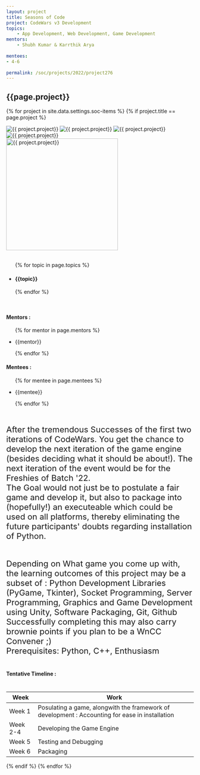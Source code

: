 ```yaml
---
layout: project
title: Seasons of Code
project: CodeWars v3 Development
topics:
    - App Development, Web Development, Game Development
mentors:
    - Shubh Kumar & Karrthik Arya     
    
mentees:
- 4-6   
    
permalink: /soc/projects/2022/project276
---
```


<h2 class="display1 m-3 p-3 text-center project-title">{{page.project}}</h2>

{% for project in site.data.settings.soc-items %}
{% if project.title == page.project %}

<div class ="img-soc d-block"> 
    <img src="{{ site.baseurl }}/{{ project.image }}" alt="{{ project.project}}" class="image-1">
    <img src="{{ site.baseurl }}/{{ project.image }}" alt="{{ project.project}}" class="image-2">
    <img src="{{ site.baseurl }}/{{ project.image }}" alt="{{ project.project}}" class="image-3">
    <img src="{{ site.baseurl }}/{{ project.image }}" alt="{{ project.project}}" class="image-4">
</div>
<div class = "mobile-img-soc">
  <img src="{{ site.baseurl }}/{{ project.image }}"  width = "300" height="300" alt="{{ project.project}}" class="border rounded">
  </div>
<div >
    <br>
    <ul>
        {% for topic in page.topics %}
        <li><h4 class="text-primary text-center topics">{{topic}}</h4></li>
        {% endfor %}
    </ul>
    <br>
    <h4 class="display3  ">Mentors :</h4> 
    <ul>
        {% for mentor in page.mentors %}
        <li><p class="lead">{{mentor}}</p></li>
        {% endfor %}
    </ul>
    <h4 class="display3  ">Mentees :</h4> 
    <ul>
        {% for mentee in page.mentees %}
        <li><p class="lead">{{mentee}}</p></li>
        {% endfor %}
    </ul>
</div>
<div >
    <p class="display3 project-desc" style = "font-size:22px;" >
        <br>
        After the tremendous Successes of the first two iterations of CodeWars. You get the chance to develop the next iteration of the game engine (besides deciding what it should be about!). The next iteration of the event would be for the Freshies of Batch '22.
<br>
The Goal would not just be to postulate a fair game and develop it, but also to package into (hopefully!) an executeable which could be used on all platforms, thereby eliminating the future participants' doubts regarding installation of Python.
<br><br>
</p>
<p class="display3" style = "font-size:22px;" >
Depending on What game you come up with, the learning outcomes of this project may be a subset of : Python Development Libraries (PyGame, Tkinter), Socket Programming, Server Programming, Graphics and Game Development using Unity, Software Packaging, Git, Github
<br>
Successfully completing this may also carry brownie points if you plan to be a WnCC Convener ;) 
<br>
Prerequisites:
Python, C++, Enthusiasm
        <br>
    </p>
</div>
<div class = "d-flex flex-wrap">
<div>
    <h4 class="display3" style="margin:40px 0px 40px 0px;">Tentative Timeline :</h4>
    <table class="table table-striped w-100">
    <thead>
        <tr>
        <th>Week</th>
        <th>Work</th>
        </tr>
    </thead>
    <tbody>
    <tr>
      <td  >Week 1</td>
      <td> Posulating a game, alongwith the framework of development : Accounting for ease in installation </td>
    </tr>
    <tr>
      <td>Week 2-4</td>
      <td>Developing the Game Engine</td>
    </tr>
    <tr>
      <td>Week 5</td>
      <td>Testing and Debugging</td>
    </tr>
    <tr>
      <td>Week 6</td>
      <td>Packaging</td>
    </tr>
    </tbody>
    </table>
</div>
</div>
{% endif %}
{% endfor %}
